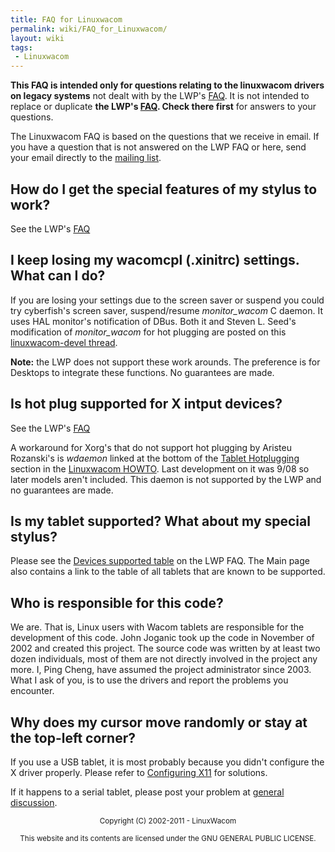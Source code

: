 ```yaml
---
title: FAQ for Linuxwacom
permalink: wiki/FAQ_for_Linuxwacom/
layout: wiki
tags:
 - Linuxwacom
---
```


**This FAQ is intended only for questions relating to the linuxwacom
drivers on legacy systems** not dealt with by the LWP's
[FAQ](/wiki/FAQ "wikilink"). It is not intended to replace or duplicate **the
LWP's [FAQ](/wiki/FAQ "wikilink"). Check there first** for answers to your
questions.

The Linuxwacom FAQ is based on the questions that we receive in email.
If you have a question that is not answered on the LWP FAQ or here, send
your email directly to the [mailing
list](/wiki/Main_Page#Mailing_lists "wikilink").

How do I get the special features of my stylus to work?
-------------------------------------------------------

See the LWP's
[FAQ](/wiki/FAQ#How_do_I_get_the_special_features_of_my_stylus_to_work? "wikilink")

I keep losing my wacomcpl (.xinitrc) settings. What can I do?
-------------------------------------------------------------

If you are losing your settings due to the screen saver or suspend you
could try cyberfish's screen saver, suspend/resume *monitor\_wacom* C
daemon. It uses HAL monitor's notification of DBus. Both it and Steven
L. Seed's modification of *monitor\_wacom* for hot plugging are posted
on this [linuxwacom-devel
thread](https://sourceforge.net/mailarchive/forum.php?thread_name=20110127060441.GA7826%40barra.i.followtheflow.org&forum_name=linuxwacom-devel).

**Note:** the LWP does not support these work arounds. The preference is
for Desktops to integrate these functions. No guarantees are made.

Is hot plug supported for X intput devices?
-------------------------------------------

See the LWP's
[FAQ](/wiki/FAQ#Is_hot_plugging_supported_for_my_USB_tablet? "wikilink")

A workaround for Xorg's that do not support hot plugging by Aristeu
Rozanski's is *wdaemon* linked at the bottom of the [Tablet
Hotplugging](/wiki/Linuxwacom_HOWTO#Hotplugging_the_device "wikilink") section
in the [Linuxwacom HOWTO](/wiki/Linuxwacom_HOWTO "wikilink"). Last development
on it was 9/08 so later models aren't included. This daemon is not
supported by the LWP and no guarantees are made.

Is my tablet supported? What about my special stylus?
-----------------------------------------------------

Please see the [Devices supported
table](/wiki/FAQ#Which_devices_are_supported? "wikilink") on the LWP FAQ. The
Main page also contains a link to the table of all tablets that are
known to be supported.

Who is responsible for this code?
---------------------------------

We are. That is, Linux users with Wacom tablets are responsible for the
development of this code. John Joganic took up the code in November of
2002 and created this project. The source code was written by at least
two dozen individuals, most of them are not directly involved in the
project any more. I, Ping Cheng, have assumed the project administrator
since 2003. What I ask of you, is to use the drivers and report the
problems you encounter.

Why does my cursor move randomly or stay at the top-left corner?
----------------------------------------------------------------

If you use a USB tablet, it is most probably because you didn't
configure the X driver properly. Please refer to [Configuring
X11](/wiki/Linuxwacom_HOWTO#Configuring_X11 "wikilink") for solutions.

If it happens to a serial tablet, please post your problem at [general
discussion](https://lists.sourceforge.net/lists/listinfo/linuxwacom-discuss).

<center>
<small> Copyright (C) 2002-2011 - LinuxWacom

This website and its contents are licensed under the GNU GENERAL PUBLIC
LICENSE. </small>

</center>
